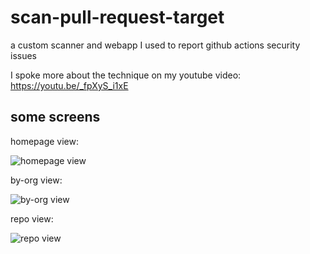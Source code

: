 scan-pull-request-target
========================

a custom scanner and webapp I used to report github actions security issues

I spoke more about the technique on my youtube video: https://youtu.be/_fpXyS_i1xE

## some screens

homepage view:

![homepage view](https://user-images.githubusercontent.com/1810591/170890766-12e53818-5518-4c27-a85e-9fe3c6457228.png)

by-org view:

![by-org view](https://user-images.githubusercontent.com/1810591/170890795-376c82a4-553b-406d-8243-4f1c33007cf0.png)

repo view:

![repo view](https://user-images.githubusercontent.com/1810591/170890847-752b259b-7947-494a-aa9d-157cc1157de7.png)
